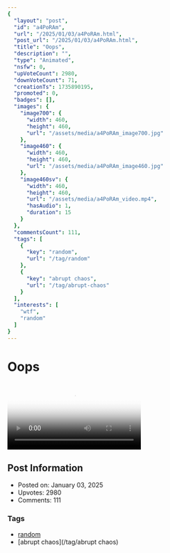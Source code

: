 ```yaml
---
{
  "layout": "post",
  "id": "a4PoRAm",
  "url": "/2025/01/03/a4PoRAm.html",
  "post_url": "/2025/01/03/a4PoRAm.html",
  "title": "Oops",
  "description": "",
  "type": "Animated",
  "nsfw": 0,
  "upVoteCount": 2980,
  "downVoteCount": 71,
  "creationTs": 1735890195,
  "promoted": 0,
  "badges": [],
  "images": {
    "image700": {
      "width": 460,
      "height": 460,
      "url": "/assets/media/a4PoRAm_image700.jpg"
    },
    "image460": {
      "width": 460,
      "height": 460,
      "url": "/assets/media/a4PoRAm_image460.jpg"
    },
    "image460sv": {
      "width": 460,
      "height": 460,
      "url": "/assets/media/a4PoRAm_video.mp4",
      "hasAudio": 1,
      "duration": 15
    }
  },
  "commentsCount": 111,
  "tags": [
    {
      "key": "random",
      "url": "/tag/random"
    },
    {
      "key": "abrupt chaos",
      "url": "/tag/abrupt-chaos"
    }
  ],
  "interests": [
    "wtf",
    "random"
  ]
}
---
```


# Oops

<video controls playsinline loop poster="/assets/media/a4PoRAm_image460.jpg">
  <source src="/assets/media/a4PoRAm_video.mp4" type="video/mp4">
  Your browser does not support the video tag.
</video>

## Post Information

- Posted on: January 03, 2025
- Upvotes: 2980
- Comments: 111

### Tags

- [random](/tag/random)
- [abrupt chaos](/tag/abrupt chaos)
